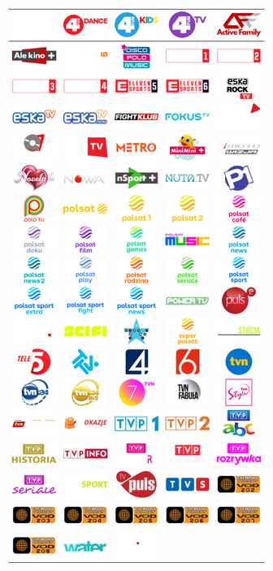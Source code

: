 | ![](https://raw.githubusercontent.com/RevGear/logo/master/Countries/PL/13Ulica.png) | ![](https://raw.githubusercontent.com/RevGear/logo/master/Countries/PL/4FunDance.png) | ![](https://raw.githubusercontent.com/RevGear/logo/master/Countries/PL/4FunKids.png) | ![](https://raw.githubusercontent.com/RevGear/logo/master/Countries/PL/4FunTV.png) | ![](https://raw.githubusercontent.com/RevGear/logo/master/Countries/PL/ActiveFamily.png) | 
|:---:|:---:|:---:|:---:|:---:| 
| ![](https://raw.githubusercontent.com/RevGear/logo/master/Countries/PL/AleKinoPlus.png) | ![](https://raw.githubusercontent.com/RevGear/logo/master/Countries/PL/BelsatTV.png) | ![](https://raw.githubusercontent.com/RevGear/logo/master/Countries/PL/DiscoPoloMusic.png) | ![](https://raw.githubusercontent.com/RevGear/logo/master/Countries/PL/ElevenSports1.png) | ![](https://raw.githubusercontent.com/RevGear/logo/master/Countries/PL/ElevenSports2.png) | 
| ![](https://raw.githubusercontent.com/RevGear/logo/master/Countries/PL/ElevenSports3.png) | ![](https://raw.githubusercontent.com/RevGear/logo/master/Countries/PL/ElevenSports4.png) | ![](https://raw.githubusercontent.com/RevGear/logo/master/Countries/PL/ElevenSports5.png) | ![](https://raw.githubusercontent.com/RevGear/logo/master/Countries/PL/ElevenSports6.png) | ![](https://raw.githubusercontent.com/RevGear/logo/master/Countries/PL/EskaRockTV.png) | 
| ![](https://raw.githubusercontent.com/RevGear/logo/master/Countries/PL/EskaTV.png) | ![](https://raw.githubusercontent.com/RevGear/logo/master/Countries/PL/EskaTVExtra.png) | ![](https://raw.githubusercontent.com/RevGear/logo/master/Countries/PL/FightKlub.png) | ![](https://raw.githubusercontent.com/RevGear/logo/master/Countries/PL/FokusTV.png) | ![](https://raw.githubusercontent.com/RevGear/logo/master/Countries/PL/KinoPolska.png) | 
| ![](https://raw.githubusercontent.com/RevGear/logo/master/Countries/PL/KinoPolskaMuzyka.png) | ![](https://raw.githubusercontent.com/RevGear/logo/master/Countries/PL/KinoTV.png) | ![](https://raw.githubusercontent.com/RevGear/logo/master/Countries/PL/Metro.png) | ![](https://raw.githubusercontent.com/RevGear/logo/master/Countries/PL/MiniMiniPlus.png) | ![](https://raw.githubusercontent.com/RevGear/logo/master/Countries/PL/Motowizja.png) | 
| ![](https://raw.githubusercontent.com/RevGear/logo/master/Countries/PL/NovelaTV.png) | ![](https://raw.githubusercontent.com/RevGear/logo/master/Countries/PL/NowaTV.png) | ![](https://raw.githubusercontent.com/RevGear/logo/master/Countries/PL/NSportPlus.png) | ![](https://raw.githubusercontent.com/RevGear/logo/master/Countries/PL/NutaTV.png) | ![](https://raw.githubusercontent.com/RevGear/logo/master/Countries/PL/Polonia1.png) | 
| ![](https://raw.githubusercontent.com/RevGear/logo/master/Countries/PL/PoloTV.png) | ![](https://raw.githubusercontent.com/RevGear/logo/master/Countries/PL/Polsat.png) | ![](https://raw.githubusercontent.com/RevGear/logo/master/Countries/PL/Polsat1.png) | ![](https://raw.githubusercontent.com/RevGear/logo/master/Countries/PL/Polsat2.png) | ![](https://raw.githubusercontent.com/RevGear/logo/master/Countries/PL/PolsatCafe.png) | 
| ![](https://raw.githubusercontent.com/RevGear/logo/master/Countries/PL/PolsatDoku.png) | ![](https://raw.githubusercontent.com/RevGear/logo/master/Countries/PL/PolsatFilm.png) | ![](https://raw.githubusercontent.com/RevGear/logo/master/Countries/PL/PolsatGames.png) | ![](https://raw.githubusercontent.com/RevGear/logo/master/Countries/PL/PolsatMusic.png) | ![](https://raw.githubusercontent.com/RevGear/logo/master/Countries/PL/PolsatNews.png) | 
| ![](https://raw.githubusercontent.com/RevGear/logo/master/Countries/PL/PolsatNews2.png) | ![](https://raw.githubusercontent.com/RevGear/logo/master/Countries/PL/PolsatPlay.png) | ![](https://raw.githubusercontent.com/RevGear/logo/master/Countries/PL/PolsatRodzina.png) | ![](https://raw.githubusercontent.com/RevGear/logo/master/Countries/PL/PolsatSeriale.png) | ![](https://raw.githubusercontent.com/RevGear/logo/master/Countries/PL/PolsatSport.png) | 
| ![](https://raw.githubusercontent.com/RevGear/logo/master/Countries/PL/PolsatSportExtra.png) | ![](https://raw.githubusercontent.com/RevGear/logo/master/Countries/PL/PolsatSportFight.png) | ![](https://raw.githubusercontent.com/RevGear/logo/master/Countries/PL/PolsatSportNews.png) | ![](https://raw.githubusercontent.com/RevGear/logo/master/Countries/PL/PowerTV.png) | ![](https://raw.githubusercontent.com/RevGear/logo/master/Countries/PL/Puls2.png) | 
| ![](https://raw.githubusercontent.com/RevGear/logo/master/Countries/PL/RedCarpetTV.png) | ![](https://raw.githubusercontent.com/RevGear/logo/master/Countries/PL/SciFi.png) | ![](https://raw.githubusercontent.com/RevGear/logo/master/Countries/PL/StarsTV.png) | ![](https://raw.githubusercontent.com/RevGear/logo/master/Countries/PL/SuperPolsat.png) | ![](https://raw.githubusercontent.com/RevGear/logo/master/Countries/PL/Superstacja.png) | 
| ![](https://raw.githubusercontent.com/RevGear/logo/master/Countries/PL/Tele5.png) | ![](https://raw.githubusercontent.com/RevGear/logo/master/Countries/PL/TTV.png) | ![](https://raw.githubusercontent.com/RevGear/logo/master/Countries/PL/TV4.png) | ![](https://raw.githubusercontent.com/RevGear/logo/master/Countries/PL/TV6.png) | ![](https://raw.githubusercontent.com/RevGear/logo/master/Countries/PL/TVN.png) | 
| ![](https://raw.githubusercontent.com/RevGear/logo/master/Countries/PL/TVN24.png) | ![](https://raw.githubusercontent.com/RevGear/logo/master/Countries/PL/TVN24BiS.png) | ![](https://raw.githubusercontent.com/RevGear/logo/master/Countries/PL/TVN7.png) | ![](https://raw.githubusercontent.com/RevGear/logo/master/Countries/PL/TVNFabula.png) | ![](https://raw.githubusercontent.com/RevGear/logo/master/Countries/PL/TVNStyle.png) | 
| ![](https://raw.githubusercontent.com/RevGear/logo/master/Countries/PL/TVNTurbo.png) | ![](https://raw.githubusercontent.com/RevGear/logo/master/Countries/PL/TVOkazje.png) | ![](https://raw.githubusercontent.com/RevGear/logo/master/Countries/PL/TVP1.png) | ![](https://raw.githubusercontent.com/RevGear/logo/master/Countries/PL/TVP2.png) | ![](https://raw.githubusercontent.com/RevGear/logo/master/Countries/PL/TVPABC.png) | 
| ![](https://raw.githubusercontent.com/RevGear/logo/master/Countries/PL/TVPHistoria.png) | ![](https://raw.githubusercontent.com/RevGear/logo/master/Countries/PL/TVPInfo.png) | ![](https://raw.githubusercontent.com/RevGear/logo/master/Countries/PL/TVPKultura.png) | ![](https://raw.githubusercontent.com/RevGear/logo/master/Countries/PL/TVPPolonia.png) | ![](https://raw.githubusercontent.com/RevGear/logo/master/Countries/PL/TVPRozrywka.png) | 
| ![](https://raw.githubusercontent.com/RevGear/logo/master/Countries/PL/TVPSeriale.png) | ![](https://raw.githubusercontent.com/RevGear/logo/master/Countries/PL/TVPSport.png) | ![](https://raw.githubusercontent.com/RevGear/logo/master/Countries/PL/TVPuls.png) | ![](https://raw.githubusercontent.com/RevGear/logo/master/Countries/PL/TVS.png) | ![](https://raw.githubusercontent.com/RevGear/logo/master/Countries/PL/VOD202.png) | 
| ![](https://raw.githubusercontent.com/RevGear/logo/master/Countries/PL/VOD203.png) | ![](https://raw.githubusercontent.com/RevGear/logo/master/Countries/PL/VOD204.png) | ![](https://raw.githubusercontent.com/RevGear/logo/master/Countries/PL/VOD205.png) | ![](https://raw.githubusercontent.com/RevGear/logo/master/Countries/PL/VOD206.png) | ![](https://raw.githubusercontent.com/RevGear/logo/master/Countries/PL/VOD207.png) | 
| ![](https://raw.githubusercontent.com/RevGear/logo/master/Countries/PL/VOD208.png) | ![](https://raw.githubusercontent.com/RevGear/logo/master/Countries/PL/WaterPlanet.png) | ![](https://raw.githubusercontent.com/RevGear/logo/master/Countries/PL/ZoomTV.png)  | 
